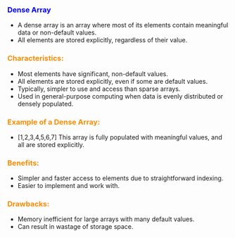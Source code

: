 ### <b style="color:blue">Dense Array</b>

- A dense array is an array where most of its elements contain meaningful data or non-default values. 
- All elements are stored explicitly, regardless of their value.

### <b style="color:darkorange">Characteristics:</b>
- Most elements have significant, non-default values.
- All elements are stored explicitly, even if some are default values.
- Typically, simpler to use and access than sparse arrays.
- Used in general-purpose computing when data is evenly distributed or densely populated.

### <b style="color:darkorange">Example of a Dense Array:</b>
- [1,2,3,4,5,6,7] This array is fully populated with meaningful values, and all are stored explicitly.

### <b style="color:darkorange">Benefits:</b>
- Simpler and faster access to elements due to straightforward indexing.
- Easier to implement and work with.

### <b style="color:darkorange">Drawbacks:</b>
- Memory inefficient for large arrays with many default values.
- Can result in wastage of storage space.

